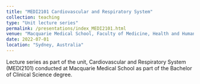 ```yaml
---
title: "MEDI2101 Cardiovascular and Respiratory System"
collection: teaching
type: "Unit lecture series"
permalink: /presentations/index_MEDI2101.html
venue: "Macquarie Medical School, Faculty of Medicine, Health and Human Sciences, Macquarie University."
date: 2022-07-01
location: "Sydney, Australia"
---
```


Lecture series as part of the unit, Cardiovascular and Respiratory System (MEDI2101) conducted at Macquarie Medical School as part of the Bachelor of Clinical Science degree.
